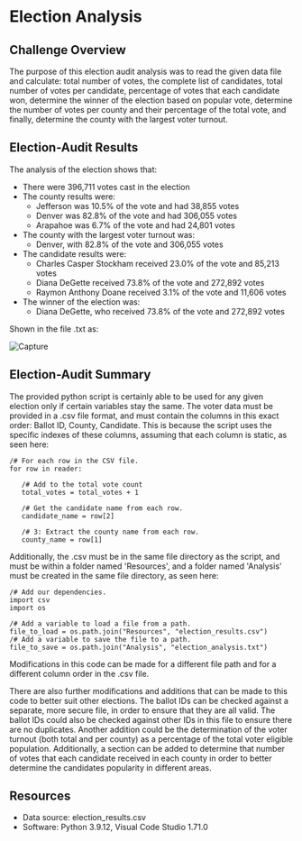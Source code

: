# Election Analysis
  
 ## Challenge Overview
 The purpose of this election audit analysis was to read the given data file and calculate: total number of votes, the complete list of candidates, total number of votes per candidate, percentage of votes that each candidate won, determine the winner of the election based on popular vote, determine the number of votes per county and their percentage of the total vote, and finally, determine the county with the largest voter turnout.
 
 ## Election-Audit Results
 The analysis of the election shows that:
 - There were 396,711 votes cast in the election
 - The county results were:
   - Jefferson was 10.5% of the vote and had 38,855 votes
   - Denver was 82.8% of the vote and had 306,055 votes
   - Arapahoe was 6.7% of the vote and had 24,801 votes
- The county with the largest voter turnout was:
   - Denver, with 82.8% of the vote and 306,055 votes
- The candidate results were:
   - Charles Casper Stockham received 23.0% of the vote and 85,213 votes
   - Diana DeGette received 73.8% of the vote and 272,892 votes
   - Raymon Anthony Doane received 3.1% of the vote and 11,606 votes
 - The winner of the election was:
   - Diana DeGette, who received 73.8% of the vote and 272,892 votes
   
 Shown in the file .txt as:
 
 ![Capture](https://user-images.githubusercontent.com/111290810/188290899-1583f2d1-0735-4450-acf7-fdc990c44496.PNG)

## Election-Audit Summary
The provided python script is certainly able to be used for any given election only if certain variables stay the same. The voter data must be provided in a .csv file format, and must contain the columns in this exact order: Ballot ID, County, Candidate. This is because the script uses the specific indexes of these columns, assuming that each column is static, as seen here:
```
/# For each row in the CSV file.
for row in reader:

   /# Add to the total vote count
   total_votes = total_votes + 1

   /# Get the candidate name from each row.
   candidate_name = row[2]

   /# 3: Extract the county name from each row.
   county_name = row[1]
```
Additionally, the .csv must be in the same file directory as the script, and must be within a folder named 'Resources', and a folder named 'Analysis' must be created in the same file directory, as seen here:
```
/# Add our dependencies.
import csv
import os

/# Add a variable to load a file from a path.
file_to_load = os.path.join("Resources", "election_results.csv")
/# Add a variable to save the file to a path.
file_to_save = os.path.join("Analysis", "election_analysis.txt")
```
Modifications in this code can be made for a different file path and for a different column order in the .csv file.

There are also further modifications and additions that can be made to this code to better suit other elections. The ballot IDs can be checked against a separate, more secure file, in order to ensure that they are all valid. The ballot IDs could also be checked against other IDs in this file to ensure there are no duplicates. Another addition could be the determination of the voter turnout (both total and per county) as a percentage of the total voter eligible population. Additionally, a section can be added to determine that number of votes that each candidate received in each county in order to better determine the candidates popularity in different areas.

## Resources
 - Data source: election_results.csv
 - Software: Python 3.9.12, Visual Code Studio 1.71.0
